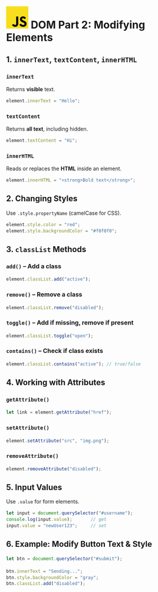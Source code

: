 # ![ ](../assets/js-logo.svg) DOM Part 2: Modifying Elements

## 1. `innerText`, `textContent`, `innerHTML`

### `innerText`

Returns **visible** text.

```js
element.innerText = "Hello";
```

### `textContent`

Returns **all text**, including hidden.

```js
element.textContent = "Hi";
```

### `innerHTML`

Reads or replaces the **HTML** inside an element.

```js
element.innerHTML = "<strong>Bold text</strong>";
```

## 2. Changing Styles

Use `.style.propertyName` (camelCase for CSS).

```js
element.style.color = "red";
element.style.backgroundColor = "#f0f0f0";
```

## 3. `classList` Methods

### `add()` – Add a class

```js
element.classList.add("active");
```

### `remove()` – Remove a class

```js
element.classList.remove("disabled");
```

### `toggle()` – Add if missing, remove if present

```js
element.classList.toggle("open");
```

### `contains()` – Check if class exists

```js
element.classList.contains("active"); // true/false
```

## 4. Working with Attributes

### `getAttribute()`

```js
let link = element.getAttribute("href");
```

### `setAttribute()`

```js
element.setAttribute("src", "img.png");
```

### `removeAttribute()`

```js
element.removeAttribute("disabled");
```

## 5. Input Values

Use `.value` for form elements.

```js
let input = document.querySelector("#username");
console.log(input.value);       // get
input.value = "newUser123";     // set
```

## 6. Example: Modify Button Text & Style

```js
let btn = document.querySelector("#submit");

btn.innerText = "Sending...";
btn.style.backgroundColor = "gray";
btn.classList.add("disabled");
```
